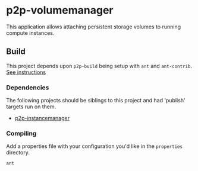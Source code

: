 # p2p-volumemanager

This application allows attaching persistent storage volumes to running compute instances.

## Build

This project depends upon `p2p-build` being setup with `ant` and `ant-contrib`. [See instructions](http://barnyard.github.io/p2p-build)

### Dependencies

The following projects should be siblings to this project and had 'publish' targets run on them.

- [p2p-instancemanager](http://barnyard.github.io/p2p-instancemanager)

### Compiling

Add a properties file with your configuration you'd like in the `properties` directory.

    ant

